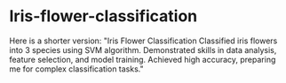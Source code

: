 # Iris-flower-classification
Here is a shorter version: "Iris Flower Classification Classified iris flowers into 3 species using SVM algorithm. Demonstrated skills in data analysis, feature selection, and model training. Achieved high accuracy, preparing me for complex classification tasks."
